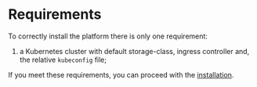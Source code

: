 # Requirements

To correctly install the platform there is only one requirement:

1. a Kubernetes cluster with default storage-class, ingress controller and, the relative `kubeconfig` file;

If you meet these requirements, you can proceed with the [installation](./INSTALL.md).

